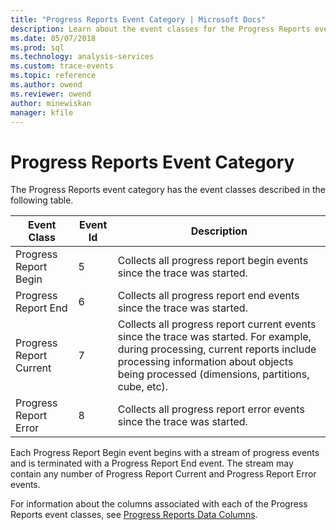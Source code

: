 ```yaml
---
title: "Progress Reports Event Category | Microsoft Docs"
description: Learn about the event classes for the Progress Reports event category.
ms.date: 05/07/2018
ms.prod: sql
ms.technology: analysis-services
ms.custom: trace-events
ms.topic: reference
ms.author: owend
ms.reviewer: owend
author: minewiskan
manager: kfile
---
```

# Progress Reports Event Category

  The Progress Reports event category has the event classes described in the following table.  
  
|Event Class|Event Id|Description|  
|-----------------|--------------|-----------------|  
|Progress Report Begin|5|Collects all progress report begin events since the trace was started.|  
|Progress Report End|6|Collects all progress report end events since the trace was started.|  
|Progress Report Current|7|Collects all progress report current events since the trace was started. For example, during processing, current reports include processing information about objects being processed (dimensions, partitions, cube, etc).|  
|Progress Report Error|8|Collects all progress report error events since the trace was started.|  
  
 Each Progress Report Begin event begins with a stream of progress events and is terminated with a Progress Report End event. The stream may contain any number of Progress Report Current and Progress Report Error events.  
  
 For information about the columns associated with each of the Progress Reports event classes, see [Progress Reports Data Columns](progress-reports-data-columns.md).  
  
